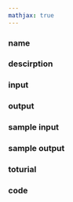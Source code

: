 ```yaml
---
mathjax: true
---
```


### name

### descirption

<!---more-->

### input

### output

### sample input

### sample output

### toturial

### code